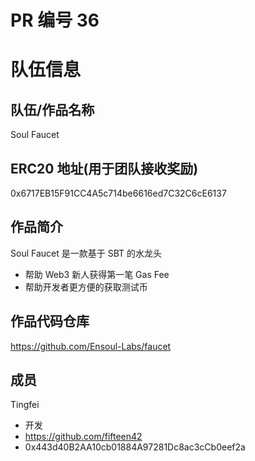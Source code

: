 # PR 编号 36
# 队伍信息
## 队伍/作品名称
Soul Faucet

## ERC20 地址(用于团队接收奖励)
0x6717EB15F91CC4A5c714be6616ed7C32C6cE6137

## 作品简介
Soul Faucet 是一款基于 SBT 的水龙头
- 帮助 Web3 新人获得第一笔 Gas Fee
- 帮助开发者更方便的获取测试币

## 作品代码仓库
https://github.com/Ensoul-Labs/faucet

## 成员

Tingfei
- 开发
- https://github.com/fifteen42
- 0x443d40B2AA10cb01884A97281Dc8ac3cCb0eef2a
